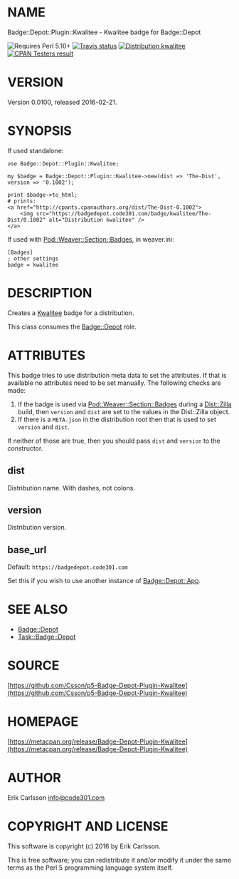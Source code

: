 # NAME

Badge::Depot::Plugin::Kwalitee - Kwalitee badge for Badge::Depot

<div>
    <p>
    <img src="https://img.shields.io/badge/perl-5.10+-blue.svg" alt="Requires Perl 5.10+" />
    <a href="https://travis-ci.org/Csson/p5-Badge-Depot-Plugin-Kwalitee"><img src="https://api.travis-ci.org/Csson/p5-Badge-Depot-Plugin-Kwalitee.svg?branch=master" alt="Travis status" /></a>
    <a href="http://cpants.cpanauthors.org/dist/Badge-Depot-Plugin-Kwalitee-0.0100"><img src="https://badgedepot.code301.com/badge/kwalitee/Badge-Depot-Plugin-Kwalitee/0.0100" alt="Distribution kwalitee" /></a>
    <a href="http://matrix.cpantesters.org/?dist=Badge-Depot-Plugin-Kwalitee%200.0100"><img src="https://badgedepot.code301.com/badge/cpantesters/Badge-Depot-Plugin-Kwalitee/0.0100" alt="CPAN Testers result" /></a>
    </p>
</div>

# VERSION

Version 0.0100, released 2016-02-21.

# SYNOPSIS

If used standalone:

    use Badge::Depot::Plugin::Kwalitee;

    my $badge = Badge::Depot::Plugin::Kwalitee->new(dist => 'The-Dist', version => '0.1002');

    print $badge->to_html;
    # prints:
    <a href="http://cpants.cpanauthors.org/dist/The-Dist-0.1002">
        <img src="https://badgedepot.code301.com/badge/kwalitee/The-Dist/0.1002" alt="Distribution kwalitee" />
    </a>

If used with [Pod::Weaver::Section::Badges](https://metacpan.org/pod/Pod::Weaver::Section::Badges), in weaver.ini:

    [Badges]
    ; other settings
    badge = kwalitee

# DESCRIPTION

Creates a [Kwalitee](http://cpants.cpanauthors.org) badge for a distribution.

This class consumes the [Badge::Depot](https://metacpan.org/pod/Badge::Depot) role.

# ATTRIBUTES

This badge tries to use distribution meta data to set the attributes. If that is available no attributes need to be set manually. The following checks are made:

1. If the badge is used via [Pod::Weaver::Section::Badges](https://metacpan.org/pod/Pod::Weaver::Section::Badges) during a [Dist::Zilla](https://metacpan.org/pod/Dist::Zilla) build, then `version` and `dist` are set to the values in the Dist::Zilla object.
2. If there is a `META.json` in the distribution root then that is used to set `version` and `dist`.

If neither of those are true, then you should pass `dist` and `version` to the constructor.

## dist

Distribution name. With dashes, not colons.

## version

Distribution version.

## base\_url

Default: `https://badgedepot.code301.com`

Set this if you wish to use another instance of [Badge::Depot::App](https://metacpan.org/pod/Badge::Depot::App).

# SEE ALSO

- [Badge::Depot](https://metacpan.org/pod/Badge::Depot)
- [Task::Badge::Depot](https://metacpan.org/pod/Task::Badge::Depot)

# SOURCE

[https://github.com/Csson/p5-Badge-Depot-Plugin-Kwalitee](https://github.com/Csson/p5-Badge-Depot-Plugin-Kwalitee)

# HOMEPAGE

[https://metacpan.org/release/Badge-Depot-Plugin-Kwalitee](https://metacpan.org/release/Badge-Depot-Plugin-Kwalitee)

# AUTHOR

Erik Carlsson <info@code301.com>

# COPYRIGHT AND LICENSE

This software is copyright (c) 2016 by Erik Carlsson.

This is free software; you can redistribute it and/or modify it under
the same terms as the Perl 5 programming language system itself.
